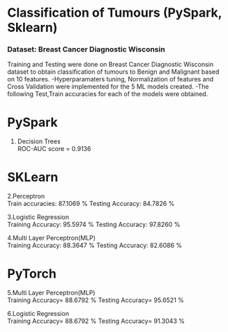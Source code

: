 
# Classification of Tumours (PySpark, Sklearn)

### Dataset: Breast Cancer Diagnostic Wisconsin

Training and Testing were done on Breast Cancer Diagnostic Wisconsin dataset to obtain classification of tumours to Benign and Malignant based on 10 features.
-Hyperparamaters tuning, Normalization of features and Cross Validation were implemented for the 5 ML models created.
-The following Test,Train accuracies for each of the models were obtained.

# PySpark
1. Decision Trees               
ROC-AUC score = 0.9136

# SKLearn
2.Perceptron                            
Train accuracies: 87.1069 %       Testing Accuracy: 84.7826 %   

3.Logistic Regression  
Training Accuracy: 95.5974 %      Testing Accuracy: 97.8260 %

4.Multi Layer Perceptron(MLP)  
Training Accuracy: 88.3647 %        Testing Accuracy: 82.6086 %


# PyTorch
5.Multi Layer Perceptron(MLP)     
Training Accuracy= 88.6792 %      Testing Accuracy= 95.6521 % 

6.Logistic Regression    
Training Accuracy= 88.6792 %      Testing Accuracy= 91.3043 %
